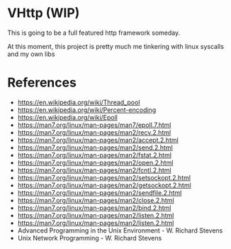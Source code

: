 # VHttp (WIP)

This is going to be a full featured http framework someday.

At this moment, this project is pretty much me tinkering with linux syscalls and my own libs

# References
  - https://en.wikipedia.org/wiki/Thread_pool
  - https://en.wikipedia.org/wiki/Percent-encoding
  - https://en.wikipedia.org/wiki/Epoll
  - https://man7.org/linux/man-pages/man7/epoll.7.html 
  - https://man7.org/linux/man-pages/man2/recv.2.html
  - https://man7.org/linux/man-pages/man2/accept.2.html
  - https://man7.org/linux/man-pages/man2/send.2.html
  - https://man7.org/linux/man-pages/man2/fstat.2.html
  - https://man7.org/linux/man-pages/man2/open.2.html
  - https://man7.org/linux/man-pages/man2/fcntl.2.html
  - https://man7.org/linux/man-pages/man2/setsockopt.2.html
  - https://man7.org/linux/man-pages/man2/getsockopt.2.html
  - https://man7.org/linux/man-pages/man2/sendfile.2.html
  - https://man7.org/linux/man-pages/man2/close.2.html
  - https://man7.org/linux/man-pages/man2/bind.2.html
  - https://man7.org/linux/man-pages/man2/listen.2.html
  - https://man7.org/linux/man-pages/man2/listen.2.html
  - Advanced Programming in the Unix Environment - W. Richard Stevens
  - Unix Network Programming - W. Richard Stevens


